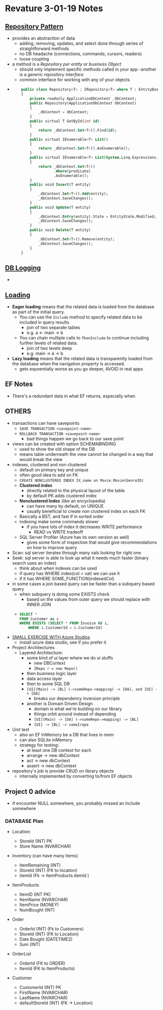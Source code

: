 # Revature 3-01-19 Notes

## [Repository Pattern](https://deviq.com/repository-pattern/)
- provides an abstraction of data
	- adding, removing, updates, and select done through series of straightforward methods
	- no DB headache (connections, commands, cursors, readers)
	- loose coupling
- a method is a *Repository per entity or business Object*
	- should only implement specific methods called in your app
-another is a *generic repository interface*
	- common interface for working with any of your objects
- 	```sql
		public class Repository<T> : IRepository<T> where T : EntityBase
		{
		    private readonly ApplicationDbContext _dbContext;
		    public Repository(ApplicationDbContext dbContext)
		    {
		        _dbContext = dbContext;
		    }
		    public virtual T GetById(int id)
		    {
		        return _dbContext.Set<T>().Find(id);
		    }
		    public virtual IEnumerable<T> List()
		    {
		        return _dbContext.Set<T>().AsEnumerable();
		    }
		    public virtual IEnumerable<T> List(System.Linq.Expressions.Expression<Func<T, bool>> predicate)
		    {
		        return _dbContext.Set<T>()
		               .Where(predicate)
		               .AsEnumerable();
		    }
		    public void Insert(T entity)
		    {
		        _dbContext.Set<T>().Add(entity);
		        _dbContext.SaveChanges();
		    }
		    public void Update(T entity)
		    {
		        _dbContext.Entry(entity).State = EntityState.Modified;
		        _dbContext.SaveChanges();
		    }
		    public void Delete(T entity)
		    {
		        _dbContext.Set<T>().Remove(entity);
		        _dbContext.SaveChanges();
		    }
		}
	```

## [DB Logging](https://docs.microsoft.com/en-us/ef/core/miscellaneous/logging)
-

## [Loading](https://docs.microsoft.com/en-us/ef/core/querying/related-data)
- **Eager loading** means that the related data is loaded from the database as part of the initial query.
	- You can use the `Include` method to specify related data to be included in query results
		- join of two separate tables
		- e.g. a <- main -> b
	- You can chain multiple calls to `ThenInclude` to continue including further levels of related data.
		- join of two levels deep
		- e.g. main -> a -> b
- **Lazy loading** means that the related data is transparently loaded from the database when the navigation property is accessed.
	- gets expoentially worse as you go deeper, AVOID in real apps

## EF Notes
- There's a redundant data in what EF returns, especially when

## OTHERS
- transactions can have savepoints
	- `SAVE TRANSACTION <savepoint-name>`
	- `ROLLBACK TRANSACTION <savepoint-name>`
		- bad things happen we go back to our save point
- views can be created with option SCHEMABINDING
	- used to show the old shape of the DB
	- means table underneath the view cannot be changed in a way that would break the view
- indexes, clustered and non clustered
	- default on primary key and unique
	- often good idea to add on FK
	- `CREATE NONCLUSTERED INDEX IX_name on Movie.Movie(GenreID)`
	- **Clustered index**
		- directly related to the physical layout of the table
		- by default PK adds clustered index
	- **Nonclustered Index** (like an encyclopedia)
		- can have many by default, on UNIQUE
		- usually beneficial to create non clustered index on each FK
	- Basically a BST, and fast if in sorted order
	- indexing make some commands slower
		- if you have lots of index it decreases WRITE performance
			- READ vs WRITE tradeoff
	- SQL Server Profiler (Azure has its own version as well)
		- gives some form of inspection that would give recommendations on how to improve query
- Scan: sql server iterates through many vals looking for right one
- Seek: sql server is able to look up what it needs much faster (binary search uses an index)
	- think about when indexes can be used
	- if query has WHERE index(col = val) we can use it
	- if it has WHERE SOME_FUNCTION(indexedCol) 
- in some cases a join based query can be faster than a subquery based query
	- when subquery is doing some EXISTS check
		- based on the values from outer query we should replace with INNER JOIN
	- 	```sql
		SELECT *
		FROM Customer as c
		WHERE EXISTS (SELECT * FROM Invoice AS i,
			WHERE i.CustomerId = c.CustomerId)
		```
- [SMALL EXERCISE WITH Azure Studios](https://docs.microsoft.com/en-us/sql/azure-data-studio/tutorial-qds-sql-server?view=sql-server-2017#view-insight-details-for-more-information)
	- install azure data studio, see if you prefer it
- Project Architectures
	- Layered Architecture: 
		- some kind of ui layer where we do ui stuffs
			- new DBContext
			- `IRepo r = new Repo()`
		- then business logic layer
		- data access layer
		- then to some SQL DB
		- `[UI](Main) -> [BL] (->someRepo->mapping) -> [DA], and [UI] -> [DA]` 
			- breaks our dependency inversion principle
		- another is Domain Driven Design
			- domain is what we're building on our library
			- things orbit around instead of depending 
			- `[UI](Main) -> [DA] (->someRepo->mapping) -> [BL]`
			- `[UI] -> [BL] -> someIrepo`
- Unit test
	- also an EF InMemory be a DB that lives in mem
	- can also SQLite inMemory
	- strategy for testing:
		- at least one DB context for each 
		- arrange -> new dbContext
		- act -> new dbContext
		- assert -> new dbContext
- repository's job is provide CRUD on library objects 
	- internally implemented by converting to/from EF objects

## Project 0 advice
- if encounter NULL somewhere, you probably missed an Include somewhere

### DATABASE Plan
- Location:
	- StoreId (INT) PK
	- Store Name (NVARCHAR)

- Inventory (can have many items)
	- itemRemaining (INT)
	- StoreId (INT) (FK to location)
	- itemId (Fk -> ItemProducts.itemId )

- ItemProducts
	- ItemID (INT PK)
	- ItemName (NVARCHAR)
	- ItemPrice (MONEY)
	- NumBought (INT)
- Order
	- OrderId (INT) (Fk to Customers)
	- StoreId (INT) (FK to Location)
	- Date Bought (DATETIME2)
	- Sum (INT)
- OrderList
	- OrderId (FK to ORDER)
	- ItemId (FK to ItemProducts)
- Customer
	- CustomerId (INT) PK
	- FirstName (NVARCHAR)
	- LastName (NVARCHAR)
	- defaultStoreId (INT) (FK -> Location)